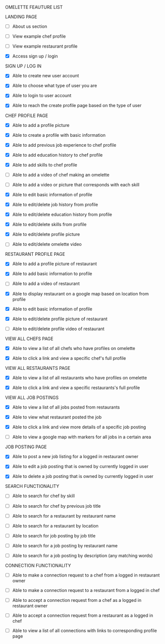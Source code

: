 OMELETTE FEAUTURE LIST


LANDING PAGE

- [ ] About us section

- [ ] View example chef profile

- [ ] View example restaurant profile

- [x] Access sign up / login


SIGN UP / LOG IN 

- [x] Able to create  new user account

- [x] Able to choose what type of user you are

- [x] Able to login to user account

- [x] Able to reach the create profile page based on the type of user



CHEF PROFILE PAGE

- [x] Able to add a profile picture

- [x] Able to create a profile with basic information

- [x] Able to add previous job experience to chef profile

- [x] Able to add education history to chef profile

- [x] Able to add skills to chef profile

- [ ] Able to add a video of chef making an omelette

- [ ] Able to add a video or picture that corresponds with each skill

- [x] Able to edit basic information of profile

- [x] Able to edit/delete job history from profile

- [x] Able to edit/delete education history from profile

- [x] Able to edit/delete skills from profile

- [x] Able to edit/delete profile picture

- [ ] Able to edit/delete omelette video



RESTAURANT PROFILE PAGE

- [x] Able to add a profile picture of restaurant

- [x] Able to add basic information to profile

- [ ] Able to add a video of restaurant

- [x] Able to display restaurant on a google map based on location from profile

- [x] Able to edit basic information of profile

- [x] Able to edit/delete profile picture of restaurant

- [ ] Able to edit/delete profile video of restaurant


VIEW ALL CHEFS PAGE

- [x] Able to view a list of all chefs who have profiles on omelette

- [x] Able to click a link and view a specific chef's full profile



VIEW ALL RESTAURANTS PAGE

- [x] Able to view a list of all restaurants who have profiles on omelette

- [x] Able to click a link and view a specific restaurants's full profile


VIEW ALL JOB POSTINGS

- [x] Able to view a list of all jobs posted from restaurants

- [x] Able to view what restaurant posted the job

- [x] Able to click a link and view more details of a specific job posting

- [ ] Able to view a google map with markers for all jobs in a certain area



JOB POSTING PAGE

- [x] Able to post a new job listing for a logged in restaurant owner

- [x] Able to edit a job posting that is owned by currently logged in user

- [x] Able to delete a job posting that is owned by currently logged in user


SEARCH FUNCTIONALITY

- [ ] Able to search for chef by skill

- [ ] Able to search for chef by previous job title

- [ ] Able to search for a restaurant by restaurant name

- [ ] Able to search for a restaurant by location

- [ ] Able to search for job posting by job title

- [ ] Able to search for a job posting by restaurant name

- [ ] Able to search for a job posting by description (any matching words)

CONNECTION FUNCTIONALITY

- [ ] Able to make a connection request to a chef from a logged in restaurant owner

- [ ] Able to make a connection request to a restaurant from a logged in chef

- [ ] Able to accept a connection request from a chef as a logged in restaurant owner

- [ ] Able to accept a connection request from a restaurant as a logged in chef

- [ ] Able to view a list of all connections with links to corresponding profile page








 



